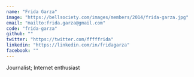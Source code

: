 ```yaml
---
name: "Frida Garza"
image: "https://bellsociety.com/images/members/2014/frida-garza.jpg"
email: "mailto:frida.garza@gmail.com"
code: "frida-garza"
github: ""
twitter: "https://twitter.com/fffffrida"
linkedin: "https://linkedin.com/in/fridagarza"
facebook: ""
---
```

Journalist; Internet enthusiast